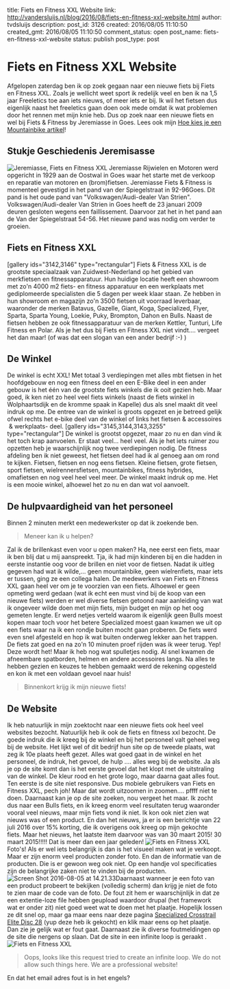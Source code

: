 title: Fiets en Fitness XXL Website
link: http://vandersluijs.nl/blog/2016/08/fiets-en-fitness-xxl-website.html
author: tvdsluijs
description: 
post_id: 3126
created: 2016/08/05 11:10:50
created_gmt: 2016/08/05 11:10:50
comment_status: open
post_name: fiets-en-fitness-xxl-website
status: publish
post_type: post

# Fiets en Fitness XXL Website

Afgelopen zaterdag ben ik op zoek gegaan naar een nieuwe fiets bij Fiets en Fitness XXL. Zoals je wellicht weet sport ik redelijk veel en ben ik na 1,5 jaar Freeletics toe aan iets nieuws, of meer iets er bij. Ik wil het fietsen dus eigenlijk naast het freeletics gaan doen ook mede omdat ik wat problemen door het rennen met mijn knie heb. Dus op zoek naar een nieuwe fiets en wel bij Fiets & Fitness by Jeremiasse in Goes.  Lees ook mijn [Hoe kies je een Mountainbike artikel](http://40enfit.nl/hoe-kies-je-de-juiste-mtb-mountainbike/)! 

## Stukje Geschiedenis Jeremisasse

![Jeremiasse, Fiets en Fitness XXL](/wp-content/uploads/2016/08/Screen-Shot-2016-08-01-at-08.23.09.png) Jeremiasse Rijwielen en Motoren werd opgericht in 1929 aan de Oostwal in Goes waar het starte met de verkoop en reparatie van motoren en (brom)fietsen. Jeremiasse Fiets & Fitness is momenteel gevestigd in het pand van der Spiegelstraat in 92-96Goes. Dit pand is het oude pand van "Volkswagen/Audi-dealer Van Strien". Volkswagen/Audi-dealer Van Strien in Goes heeft de 23 januari 2009 deuren gesloten wegens een faillissement. Daarvoor zat het in het pand aan de Van der Spiegelstraat 54-56. Het nieuwe pand was nodig om verder te groeien. 

## Fiets en Fitness XXL

[gallery ids="3142,3146" type="rectangular"] Fiets & Fitness XXL is de grootste speciaalzaak van Zuidwest-Nederland op het gebied van merkfietsen en fitnessapparatuur. Hun huidige locatie heeft een showroom met zo'n 4000 m2 fiets- en fitness apparatuur en een werkplaats met gediplomeerde specialisten die 5 dagen per week klaar staan. Ze hebben in hun showroom en magazijn zo'n 3500 fietsen uit voorraad leverbaar, waaronder de merken Batavus, Gazelle, Giant, Koga, Specialized, Flyer, Sparta, Sparta Young, Loekie, Puky, Brompton, Dahon en Bulls. Naast de fietsen hebben ze ook fitnessapparatuur van de merken Kettler, Tunturi, Life Fitness en Polar. Als je het dus bij Fiets en Fitness XXL niet vindt.... vergeet het dan maar! (of was dat een slogan van een ander bedrijf :-) ) 

## De Winkel

De winkel is echt XXL! Met totaal 3 verdiepingen met alles mbt fietsen in het hoofdgebouw en nog een fitness deel en een E-Bike deel in een ander gebouw is het één van de grootste fiets winkels die ik ooit gezien heb. Maar goed, ik ken niet zo heel veel fiets winkels (naast de fiets winkel in Wolphaartsdijk en de kromme spaak in Kapelle) dus als snel maakt dit veel indruk op me. De entree van de winkel is groots opgezet en je betreed gelijk ofwel rechts het e-bike deel van de winkel of links het fietsen & accessoires  & werkplaats- deel. [gallery ids="3145,3144,3143,3255" type="rectangular"] De winkel is grootst opgezet, maar zo nu en dan vind ik het toch krap aanvoelen. Er staat veel... heel veel. Als je het iets ruimer zou opzetten heb je waarschijnlijk nog twee verdiepingen nodig. De fitness afdeling ben ik niet geweest, het fietsen deel had ik al genoeg aan om rond te kijken. Fietsen, fietsen en nog eens fietsen. Kleine fietsen, grote fietsen, sport fietsen, wielrennersfietsen, mountainbikes, fitness hybrides, omafietsen en nog veel heel veel meer. De winkel maakt indruk op me. Het is een mooie winkel, alhoewel het zo nu en dan wat vol aanvoelt. 

## De hulpvaardigheid van het personeel

Binnen 2 minuten merkt een medewerkster op dat ik zoekende ben. 

> Meneer kan ik u helpen?

Zal ik de brillenkast even voor u open maken? Ha, nee eerst een fiets, maar ik ben blij dat u mij aanspreekt. Tja, ik had mijn kinderen bij en die hadden in eerste instantie oog voor de brillen en niet voor de fietsen. Nadat ik uitleg gegeven had wat ik wilde,... geen mountainbike, geen wielrenfiets, maar iets er tussen, ging ze een collega halen. De medewerkers van Fiets en Fitness XXL gaan heel ver om je te voorzien van een fiets. Alhoewel er geen opmeting werd gedaan (wat ik echt een must vind bij de koop van een nieuwe fiets) werden er wel diverse fietsen getoond naar aanleiding van wat ik ongeveer wilde doen met mijn fiets, mijn budget en mijn op het oog gemeten lengte. Er werd netjes verteld waarom ik eigenlijk geen Bulls moest kopen maar toch voor het betere Specialized moest gaan kwamen we uit op een fiets waar na ik een rondje buiten mocht gaan proberen. De fiets werd even snel afgesteld en hop ik wat buiten onderweg lekker aan het trappen. De fiets zat goed en na zo'n 10 minuten proef rijden was ik weer terug. Yep! Deze wordt het! Maar ik heb nog wat spulletjes nodig. Al snel kwamen de afneembare spatborden, helmen en andere accessoires langs. Na alles te hebben gezien en keuzes te hebben gemaakt werd de rekening opgesteld en kon ik met een voldaan gevoel naar huis! 

> Binnenkort krijg ik mijn nieuwe fiets!

## De Website

Ik heb natuurlijk in mijn zoektocht naar een nieuwe fiets ook heel veel websites bezocht. Natuurlijk heb ik ook de fiets en fitness xxl bezocht. De goede indruk die ik kreeg bij de winkel en bij het personeel valt geheel weg bij de website. Het lijkt wel of dit bedrijf hun site op de tweede plaats, wat zeg ik 10e plaats heeft gezet. Alles wat goed gaat in de winkel en het personeel, de indruk, het gevoel, de hulp .... alles weg bij de website. Ja als je op de site komt dan is het eerste gevoel dat het klopt met de uitstraling van de winkel. De kleur rood en het grote logo, maar daarna gaat alles fout. Ten eerste is de site niet responsive. Dus mobiele gebruikers van Fiets en Fitness XXL, pech joh! Maar dat wordt uitzoomen in zoomen.... pffff niet te doen. Daarnaast kan je op de site zoeken, nou vergeet het maar. Ik zocht dus naar een Bulls fiets, en ik kreeg enorm veel resultaten terug waaronder vooral veel nieuws, maar mijn fiets vond ik niet. Ik kon ook niet zien wat nieuws was of een product. En dan het nieuws, ja er is een berichtje van 22 juli 2016 over 15% korting, die ik overigens ook kreeg op mijn gekochte fiets. Maar het nieuws, het laatste item daarvoor was van 30 maart 2015! 30 maart 2015!!!!! Dat is meer dan een jaar geleden! ![Fiets en Fitness XXL](/wp-content/uploads/2016/08/Screen-Shot-2016-08-01-at-22.33.42.png) Foto's! Als er wel iets belangrijk is dan is het visueel maken wat je verkoopt. Maar er zijn enorm veel producten zonder foto. En dan de informatie van de producten. Die is er gewoon weg ook niet. Op een handje vol specificaties zijn de belangrijke zaken niet te vinden bij de producten. ![Screen Shot 2016-08-05 at 14.21.33](http://vandersluijs.nl/wp-content/uploads/2016/08/Screen-Shot-2016-08-05-at-14.21.33-300x145.png)Daarnaast wanneer je een foto van een product probeert te bekijken (volledig scherm) dan krijg je niet de foto te zien maar de code van de foto. De fout zit hem er waarschijnlijk in dat ze een extentie-loze file hebben geupload waardoor drupal (het framework wat er onder zit) niet goed weet wat te doen met het plaatje. Hopelijk lossen ze dit snel op, maar ga maar eens naar deze pagina [Specialized Crosstrail Elite Disc 28](http://www.fietsenfitness.nl/fietsen-atb-cross/crosstrail-elite-disc-28) (yup deze heb ik gekocht) en klik maar eens op het plaatje. Dan zie je gelijk wat er fout gaat. Daarnaast zie ik diverse foutmeldingen op de site die nergens op slaan. Dat de site in een infinite loop is geraakt . ![Fiets en Fitness XXL](http://vandersluijs.nl/wp-content/uploads/2016/08/Screen-Shot-2016-08-01-at-22.15.58.png)

> Oops, looks like this request tried to create an infinite loop. We do not allow such things here. We are a professional website!

En dat het email adres fout is in het engels?